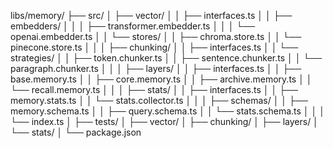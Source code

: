 libs/memory/
├── src/
│   ├── vector/
│   │   ├── interfaces.ts
│   │   ├── embedders/
│   │   │   ├── transformer.embedder.ts
│   │   │   └── openai.embedder.ts
│   │   └── stores/
│   │       ├── chroma.store.ts
│   │       └── pinecone.store.ts
│   │
│   ├── chunking/
│   │   ├── interfaces.ts
│   │   └── strategies/
│   │       ├── token.chunker.ts
│   │       ├── sentence.chunker.ts
│   │       └── paragraph.chunker.ts
│   │
│   ├── layers/
│   │   ├── interfaces.ts
│   │   ├── base.memory.ts
│   │   ├── core.memory.ts
│   │   ├── archive.memory.ts
│   │   └── recall.memory.ts
│   │
│   ├── stats/
│   │   ├── interfaces.ts
│   │   ├── memory.stats.ts
│   │   └── stats.collector.ts
│   │
│   ├── schemas/
│   │   ├── memory.schema.ts
│   │   ├── query.schema.ts
│   │   └── stats.schema.ts
│   │
│   └── index.ts
│
├── tests/
│   ├── vector/
│   ├── chunking/
│   ├── layers/
│   └── stats/
│
└── package.json